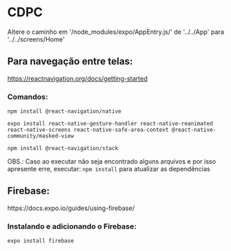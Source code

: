 # CDPC

<p>Altere o caminho em '/node_modules/expo/AppEntry.js/' de '../../App' para '../../screens/Home'

## Para navegação entre telas:

https://reactnavigation.org/docs/getting-started

### Comandos:

<p><code>npm install @react-navigation/native</code></p>
<p><code>expo install react-native-gesture-handler react-native-reanimated react-native-screens react-native-safe-area-context @react-native-community/masked-view</code></p>
<p><code>npm install @react-navigation/stack</code></p>
<p>OBS.: Caso ao executar não seja encontrado alguns arquivos e por isso apresente erre, executar: <code>npm install</code> para atualizar as dependências</p>

## Firebase:

<p>https://docs.expo.io/guides/using-firebase/</p>

### Instalando e adicionando o Firebase:

<p><code>expo install firebase</code></p>
